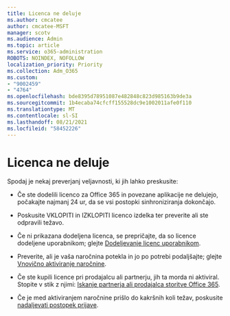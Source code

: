 ```yaml
---
title: Licenca ne deluje
ms.author: cmcatee
author: cmcatee-MSFT
manager: scotv
ms.audience: Admin
ms.topic: article
ms.service: o365-administration
ROBOTS: NOINDEX, NOFOLLOW
localization_priority: Priority
ms.collection: Adm_O365
ms.custom:
- "9002459"
- "4764"
ms.openlocfilehash: bde8395d78951087e482848c823d985163b9de3a
ms.sourcegitcommit: 1b4ecaba74cfcff155528dc9e1002011afe0f110
ms.translationtype: MT
ms.contentlocale: sl-SI
ms.lasthandoff: 08/21/2021
ms.locfileid: "58452226"
---
```

# <a name="license-not-working"></a>Licenca ne deluje

Spodaj je nekaj preverjanj veljavnosti, ki jih lahko preskusite:

- Če ste dodelili licenco za Office 365 in povezane aplikacije ne delujejo, počakajte najmanj 24 ur, da se vsi postopki sinhroniziranja dokončajo. 

- Poskusite VKLOPITI in IZKLOPITI licenco izdelka ter preverite ali ste odpravili težavo. 

- Če ni prikazana dodeljena licenca, se prepričajte, da so licence dodeljene uporabnikom; glejte [Dodeljevanje licenc uporabnikom](https://docs.microsoft.com/microsoft-365/admin/manage/assign-licenses-to-users?view=o365-worldwide).

- Preverite, ali je vaša naročnina potekla in jo po potrebi podaljšajte; glejte [Vnovično aktiviranje naročnine](https://docs.microsoft.com/alchemyinsights/reactivate-your-subscription). 

- Če ste kupili licence pri prodajalcu ali partnerju, jih ta morda ni aktiviral. Stopite v stik z njimi: [Iskanje partnerja ali prodajalca storitve Office 365](https://docs.microsoft.com//microsoft-365/admin/manage/find-your-partner-or-reseller).

- Če je med aktiviranjem naročnine prišlo do kakršnih koli težav, poskusite [nadaljevati postopek prijave](https://go.microsoft.com/fwlink/?linkid=2126800).
